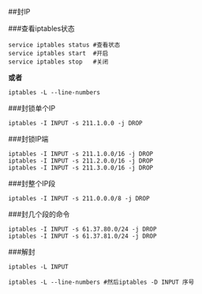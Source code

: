 
##封IP

###查看iptables状态

```
service iptables status #查看状态
service iptables start  #开启
service iptables stop   #关闭
```

**或者**

```
iptables -L --line-numbers
```


###封锁单个IP

```
iptables -I INPUT -s 211.1.0.0 -j DROP
```

###封锁IP端

```
iptables -I INPUT -s 211.1.0.0/16 -j DROP
iptables -I INPUT -s 211.2.0.0/16 -j DROP
iptables -I INPUT -s 211.3.0.0/16 -j DROP
```

###封整个IP段

```
iptables -I INPUT -s 211.0.0.0/8 -j DROP
```

###封几个段的命令

```
iptables -I INPUT -s 61.37.80.0/24 -j DROP
iptables -I INPUT -s 61.37.81.0/24 -j DROP
```

###解封

```
iptables -L INPUT
```

```
iptables -L --line-numbers #然后iptables -D INPUT 序号
```